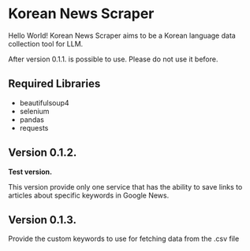 # Korean News Scraper

Hello World!  Korean News Scraper aims to be a Korean language data collection tool for LLM.

After version 0.1.1. is possible to use. Please do not use it before.

## Required Libraries
- beautifulsoup4
- selenium
- pandas
- requests

## Version 0.1.2.
**Test version.**

This version provide only one service that has the ability to save links to articles about specific keywords in Google News.

## Version 0.1.3.

Provide the custom keywords to use for fetching data from the .csv file
